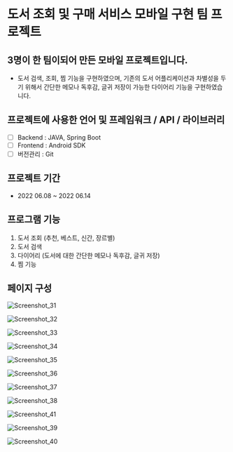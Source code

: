# 도서 조회 및 구매 서비스 모바일 구현 팀 프로젝트

## 3명이 한 팀이되어 만든 모바일 프로젝트입니다.

- 도서 검색, 조회, 찜 기능을 구현하였으며, 기존의 도서 어플리케이션과 차별성을 두기 위해서 간단한 메모나 독후감, 글귀 저장이 가능한 다이어리 기능을 구현하였습니다.

## 프로젝트에 사용한 언어 및 프레임워크 / API / 라이브러리

- [ ]  Backend : JAVA, Spring Boot
- [ ]  Frontend : Android SDK
- [ ]  버전관리 : Git

## 프로젝트 기간

- 2022 06.08 ~ 2022 06.14

## 프로그램 기능

1. 도서 조회 (추천, 베스트, 신간, 장르별)
2. 도서 검색
3. 다이어리 (도서에 대한 간단한 메모나 독후감, 글귀 저장)
4. 찜 기능

## 페이지 구성
![Screenshot_31](https://user-images.githubusercontent.com/102580743/181202807-9082528f-6304-4c6b-9c7f-1a9c740dacd0.png)

![Screenshot_32](https://user-images.githubusercontent.com/102580743/181202812-5dcd6b15-2f82-4b5b-81ca-8e21fad877e0.png)

![Screenshot_33](https://user-images.githubusercontent.com/102580743/181202816-cdb1e2ad-ae09-485d-88d0-6233bfd93e0f.png)

![Screenshot_34](https://user-images.githubusercontent.com/102580743/181202821-070932aa-6896-487b-8438-2fa9a42cf702.png)

![Screenshot_35](https://user-images.githubusercontent.com/102580743/181202823-c4a38e4a-5619-4690-b006-35f536e2fd87.png)

![Screenshot_36](https://user-images.githubusercontent.com/102580743/181202825-d9d03c5a-f193-4f5a-918b-46d0c55ca96e.png)

![Screenshot_37](https://user-images.githubusercontent.com/102580743/181202828-c08d1f3a-795c-4dec-b0eb-6feaa1178de2.png)

![Screenshot_38](https://user-images.githubusercontent.com/102580743/181202830-a6c31d07-7ccb-4c84-b575-f4c6a567c2e4.png)

![Screenshot_41](https://user-images.githubusercontent.com/102580743/181202851-776bf512-4b66-40c9-8671-1b34dfdd1f18.png)

![Screenshot_39](https://user-images.githubusercontent.com/102580743/181202868-4d71c7de-67c7-47ea-9715-a2448ff1e82d.png)

![Screenshot_40](https://user-images.githubusercontent.com/102580743/181202871-3d0738a3-f7ac-4dc7-b1d5-6c207d50002e.png)


